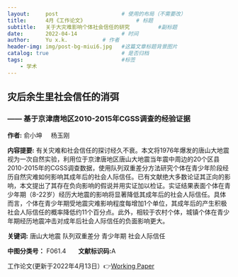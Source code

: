 ```yaml
---
layout:     post   				    # 使用的布局（不需要改）
title:      4月《工作论文》				# 标题 
subtitle:   关于大灾难影响个体社会信任的研究         #副标题
date:       2022-04-14				# 时间
author:     Yu x.k.	          # 作者
header-img: img/post-bg-miui6.jpg 	#这篇文章标题背景图片
catalog: true 						# 是否归档
tags:								#标签
    - 学术
---
```


## 灾后余生里社会信任的消弭
### —— 基于京津唐地区2010-2015年CGSS调查的经验证据

<strong>作者:</strong> 俞小坤 &nbsp;  &nbsp; 杨玉刚

<strong>内容提要:</strong> 有关灾难和社会信任的探讨经久不衰。本文将1976年爆发的唐山大地震视为一次自然实验，利用位于京津唐地区唐山大地震当年震中周边的20个区县2010-2015年的CGSS调查数据，使用队列双重差分方法研究个体在青少年阶段经历自然灾难如何影响其成年后的社会人际信任。已有文献绝大多数论证其正向的影响，本文提出了其存在负向影响的假说并用实证加以检证。实证结果表面个体在青少年期（8-22岁）经历大地震的影响将显著降低其成年后的社会人际信任。具体而言，个体在青少年期受地震灾难影响程度每增加1个单位，其成年后的产生积极社会人际信任的概率降低约11个百分点。此外，相较于农村个体，城镇个体在青少年期经历地震冲击对成年后社会人际信任的负面影响更大。

<strong>关键词:</strong> 唐山大地震   队列双重差分   青少年期   社会人际信任

<strong>中图分类号：</strong> F061.4  &nbsp;  &nbsp;  &nbsp; <strong>文献标识码:</strong>A

工作论文(更新于2022年4月13日）👉[Working Paper](https://pan.baidu.com/s/1xm7YtQZRDfcYjdwvN_JjXQ?pwd=9edw)
